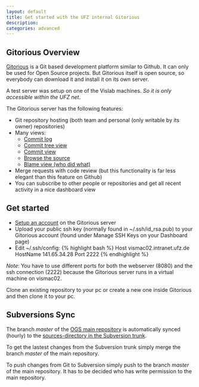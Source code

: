 ```yaml
---
layout: default
title: Get started with the UFZ internal Gitorious
description:
categories: advanced
---
```


## Gitorious Overview ##

[Gitorious](http://www.gitorious.org) is a Git based development platform similar to Github. It can only be used for Open Source projects. But Gitorious itself is open source, so everybody can download it and install it on its own server.

A test server was setup on one of the Vislab machines. *So it is only accessible within the UFZ  net*.

The Gitorious server has the following features:

- Git repository hosting (both team and personal (only writable by its owner) repositories)
- Many views:
  - [Commit log](http://vismac02.local:8080/ogs5/sources/commits/ff)
  - [Commit tree view](http://vismac02.local:8080/ogs5/sources/graph/ff)
  - [Commit view](http://vismac02.local:8080/ogs5/sources/commit/68f2a74554ee0a97959f590e04f7970040964f9d)
  - [Browse the source](http://vismac02.local:8080/ogs5/sources/trees/ff)
  - [Blame view (who did what)](http://vismac02.local:8080/ogs5/sources/blobs/blame/046275e618be222238766b40240728a7afb4ce5b/FEM/rf_bc_new.h)
- Merge requests with code review (but this functionality is far less elegant than this feature on Github)
- You can subscribe to other people or repositories and get all recent activity in a nice dashboard view

## Get started ##

- [Setup an account](http://vismac02.intranet.ufz.de:8080/users/new) on the Gitorious server
- Upload your public ssh key (normally found in ~/.ssh/id_rsa.pub) to your Gitorious account (found under Manage SSH Keys on your Dashboard page)
- Edit ~/.ssh/config:
{% highlight bash %}
Host vismac02.intranet.ufz.de
  HostName 141.65.34.28
  Port 2222
{% endhighlight %}

*Note*: You have to use different ports for both the webserver (8080) and the ssh connection (2222) because the Gitorious server runs in a virtual machine on vismac02.

Clone an existing repository to your pc or create a new one inside Gitorious and then clone it to your pc.

## Subversions Sync ##

The branch *master* of the [OGS main repository](http://vismac02.local:8080/ogs5/sources) is automatically synced (hourly) to the [sources-directory in the Subversion trunk](https://svn.ufz.de/ogs/browser/trunk/sources).

To get the lastest changes from the Subversion trunk simply merge the branch *master* of the main repository.

To push changes from Git to Subversion simply push to the branch *master* of the main repository. It has to be decided who has write permission to the main repository.
